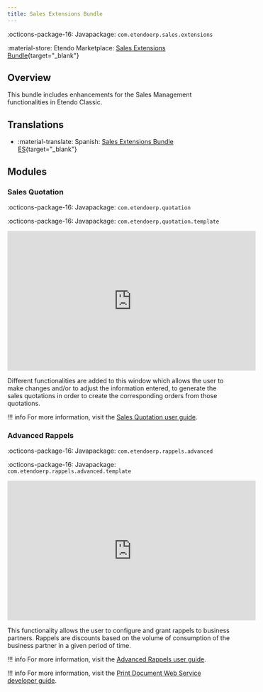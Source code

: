```yaml
---
title: Sales Extensions Bundle
---
```

:octicons-package-16: Javapackage: `com.etendoerp.sales.extensions`

:material-store: Etendo Marketplace:  [Sales Extensions Bundle](https://marketplace.etendo.cloud/#/product-details?module=22CF01FC620140A6AA92CF550EB8DA36){target="_blank"}

## Overview 
This bundle includes enhancements for the Sales Management functionalities in Etendo Classic.


## Translations

-  :material-translate: Spanish: [Sales Extensions Bundle ES](https://marketplace.etendo.cloud/?#/product-details?module=32AF7995603A4CCBB68FE24DDD8536D7){target="_blank"}


## Modules


### Sales Quotation

:octicons-package-16: Javapackage: `com.etendoerp.quotation`

:octicons-package-16: Javapackage: `com.etendoerp.quotation.template`

<iframe width="560" height="315" src="https://www.youtube.com/embed/xkWfvKOXTUg" title="YouTube video player" frameborder="0" allow="accelerometer; autoplay; clipboard-write; encrypted-media; gyroscope; picture-in-picture" allowfullscreen></iframe>

Different functionalities are added to this window which allows the user to make changes and/or to adjust the information entered, to generate the sales quotations in order to create the corresponding orders from those quotations.

!!! info
	For more information, visit the [Sales Quotation user guide](/user-guide/etendo-classic/basic-features/sales-management/transactions#advanced-sales-quotation).


### Advanced Rappels

:octicons-package-16: Javapackage: `com.etendoerp.rappels.advanced`

:octicons-package-16: Javapackage: `com.etendoerp.rappels.advanced.template`


<iframe width="560" height="315" src="https://www.youtube.com/embed/_iBwlVHvF4c" title="YouTube video player" frameborder="0" allow="accelerometer; autoplay; clipboard-write; encrypted-media; gyroscope; picture-in-picture; web-share" allowfullscreen></iframe>

This functionality allows the user to configure and grant rappels to business partners. Rappels are discounts based on the volume of consumption of the business partner in a given period of time.

!!! info
	For more information, visit the [Advanced Rappels user guide](/user-guide/etendo-classic/basic-features/master-data-management/master-data/#rappel-configuration). 

!!! info
	For more information, visit the [Print Document Web Service developer guide](/developer-guide/etendo-classic/bundles/platform-extensions-bundle/#print-document-web-service). 